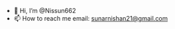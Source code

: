 - 👋 Hi, I’m @Nissun662
- 📫 How to reach me email: sunarnishan21@gmail.com

<!---
Nissun662/Nissun662 is a ✨ special ✨ repository because its `README.md` (this file) appears on your GitHub profile.
You can click the Preview link to take a look at your changes.
--->
